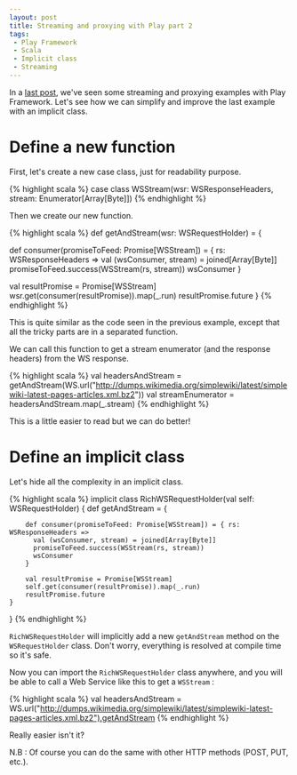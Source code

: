 ```yaml
---
layout: post
title: Streaming and proxying with Play part 2
tags:
 - Play Framework
 - Scala
 - Implicit class
 - Streaming
---
```



In a [last post](http://loicdescotte.github.io/posts/streaming/), we've seen some streaming and proxying examples with Play Framework.
Let's see how we can simplify and improve the last example with an implicit class.

# Define a new function

First, let's create a new case class, just for readability purpose.

{% highlight scala %}
case class WSStream(wsr: WSResponseHeaders, stream: Enumerator[Array[Byte]])
{% endhighlight %}

Then we create our new function.

{% highlight scala %}
def getAndStream(wsr: WSRequestHolder) = { 
    
  def consumer(promiseToFeed: Promise[WSStream]) = { rs: WSResponseHeaders =>
    val (wsConsumer, stream) = joined[Array[Byte]]
    promiseToFeed.success(WSStream(rs, stream))
    wsConsumer
  }
  
  val resultPromise = Promise[WSStream]
  wsr.get(consumer(resultPromise)).map(_.run)
  resultPromise.future
}
{% endhighlight %}

This is quite similar as the code seen in the previous example, except that all the tricky parts are in a separated function.

We can call this function to get a stream enumerator (and the response headers) from the WS response.

{% highlight scala %}
  val headersAndStream = getAndStream(WS.url("http://dumps.wikimedia.org/simplewiki/latest/simplewiki-latest-pages-articles.xml.bz2"))
  val streamEnumerator = headersAndStream.map(_.stream)
{% endhighlight %}

This is a little easier to read but we can do better!

# Define an implicit class

Let's hide all the complexity in an implicit class.

{% highlight scala %}
implicit class RichWSRequestHolder(val self: WSRequestHolder) {
    def getAndStream = {    

        def consumer(promiseToFeed: Promise[WSStream]) = { rs: WSResponseHeaders =>        
          val (wsConsumer, stream) = joined[Array[Byte]]
          promiseToFeed.success(WSStream(rs, stream))
          wsConsumer
        }

        val resultPromise = Promise[WSStream]
        self.get(consumer(resultPromise)).map(_.run)
        resultPromise.future
    }
  }
{% endhighlight %}

`RichWSRequestHolder` will implicitly add a new `getAndStream` method on the `WSRequestHolder` class.
Don't worry, everything is resolved at compile time so it's safe.

Now you can import the `RichWSRequestHolder` class anywhere, and you will be able to call a Web Service like this to get a `WSStream` : 

{% highlight scala %}
  val headersAndStream = WS.url("http://dumps.wikimedia.org/simplewiki/latest/simplewiki-latest-pages-articles.xml.bz2").getAndStream
{% endhighlight %}

Really easier isn't it?

N.B : Of course you can do the same with other HTTP methods (POST, PUT, etc.).